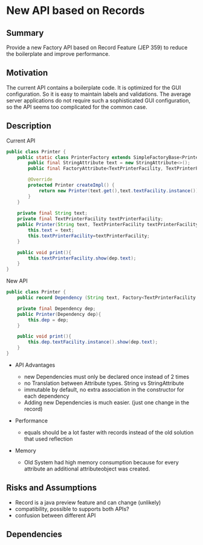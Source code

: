 # New API based on Records

## Summary

Provide a new Factory API based on Record Feature (JEP 359) to reduce the boilerplate and improve performance.


## Motivation

The current API contains a boilerplate code. It is optimized for the GUI configuration. 
So it is easy to maintain labels and validations. The average server applications do not require such a sophisticated GUI configuration, so the API seems too complicated for the common case.

## Description
Current API
```java
public class Printer {
    public static class PrinterFactory extends SimpleFactoryBase<Printer, RootFactory> {
        public final StringAttribute text = new StringAttribute<>();
        public final FactoryAttribute<TextPrinterFacility, TextPrinterFacilityFactory> textFacility = new FactoryAttribute<>();

        @Override
        protected Printer createImpl() {
            return new Printer(text.get(),text.textFacility.instance());
        }
    }
    
    private final String text;
    private final TextPrinterFacility textPrinterFacility;
    public Printer(String text, TextPrinterFacility textPrinterFacility){
        this.text = text;
        this.textPrinterFacility=textPrinterFacility;
    }

    public void print(){
        this.textPrinterFacility.show(dep.text);
    }
}
```

New API
```java
public class Printer {
    public record Dependency (String text, Factory<TextPrinterFacility.Dependency, TextPrinterFacility> textFacility) implements Dependencies<Printer> {}

    private final Dependency dep;
    public Printer(Dependency dep){
        this.dep = dep;
    }

    public void print(){
        this.dep.textFacility.instance().show(dep.text);
    }
}
```
* API Advantages
  * new Dependencies must only be declared once instead of 2 times
  * no Translation between Attribute types. String vs StringAttribute
  * immutable by default, no extra association in the constructor for each dependency
  * Adding new Dependencies is much easier. (just one change in the record)

* Performance
  * equals should be a lot faster with records instead of the old solution that used reflection

* Memory
  * Old System had high memory consumption because for every attribute an additional attributeobject was created.


## Risks and Assumptions

* Record is a java preview feature and can change (unlikely)
* compatibility, possible to supports both APIs?
* confusion between different API

## Dependencies



